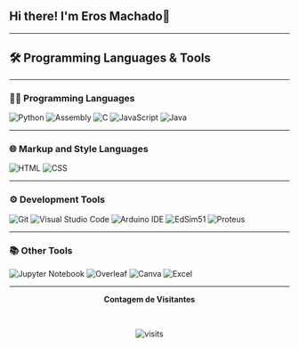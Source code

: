 ## Hi there! I'm Eros Machado👋

---

## 🛠️ Programming Languages & Tools

---

### 🧑‍💻 **Programming Languages**
![Python](https://img.shields.io/badge/Python-3776AB?style=for-the-badge&logo=python&logoColor=white)
![Assembly](https://img.shields.io/badge/Assembly-525252?style=for-the-badge&logo=assembler&logoColor=white)
![C](https://img.shields.io/badge/C-A8B9CC?style=for-the-badge&logo=c&logoColor=white)
![JavaScript](https://img.shields.io/badge/JavaScript-F7DF1E?style=for-the-badge&logo=javascript&logoColor=black)
![Java](https://img.shields.io/badge/Java-ED8B00?style=for-the-badge&logo=java&logoColor=white)

---

### 🌐 **Markup and Style Languages**
![HTML](https://img.shields.io/badge/HTML-E34F26?style=for-the-badge&logo=html5&logoColor=white)
![CSS](https://img.shields.io/badge/CSS-1572B6?style=for-the-badge&logo=css3&logoColor=white)

---

### ⚙️ **Development Tools**
![Git](https://img.shields.io/badge/Git-F05032?style=for-the-badge&logo=git&logoColor=white)
![Visual Studio Code](https://img.shields.io/badge/VS%20Code-0078D4?style=for-the-badge&logo=visualstudiocode&logoColor=white)
![Arduino IDE](https://img.shields.io/badge/Arduino_IDE-00979D?style=for-the-badge&logo=arduino&logoColor=white)
![EdSim51](https://img.shields.io/badge/EdSim51-4285F4?style=for-the-badge&logo=microchip&logoColor=white)
![Proteus](https://img.shields.io/badge/Proteus-32CD32?style=for-the-badge)

---

### 📚 **Other Tools**
![Jupyter Notebook](https://img.shields.io/badge/Jupyter-F37626?style=for-the-badge&logo=jupyter&logoColor=white)
![Overleaf](https://img.shields.io/badge/Overleaf-47A141?style=for-the-badge&logo=overleaf&logoColor=white)
![Canva](https://img.shields.io/badge/Canva-00C4CC?style=for-the-badge&logo=canva&logoColor=white)
![Excel](https://img.shields.io/badge/Excel-217346?style=for-the-badge&logo=microsoftexcel&logoColor=white)



---


<p align="center"><b>Contagem de Visitantes</b></p> 
<br>
<p align="center"><img src="https://visit-counter.vercel.app/counter.png?page=https%3A%2F%2Fgithub.com%2FErosMachado&s=60&c=0d38ba&bg=00000000&no=6&ff=digii&tb=&ta=" alt="visits"></p> 
<br>

